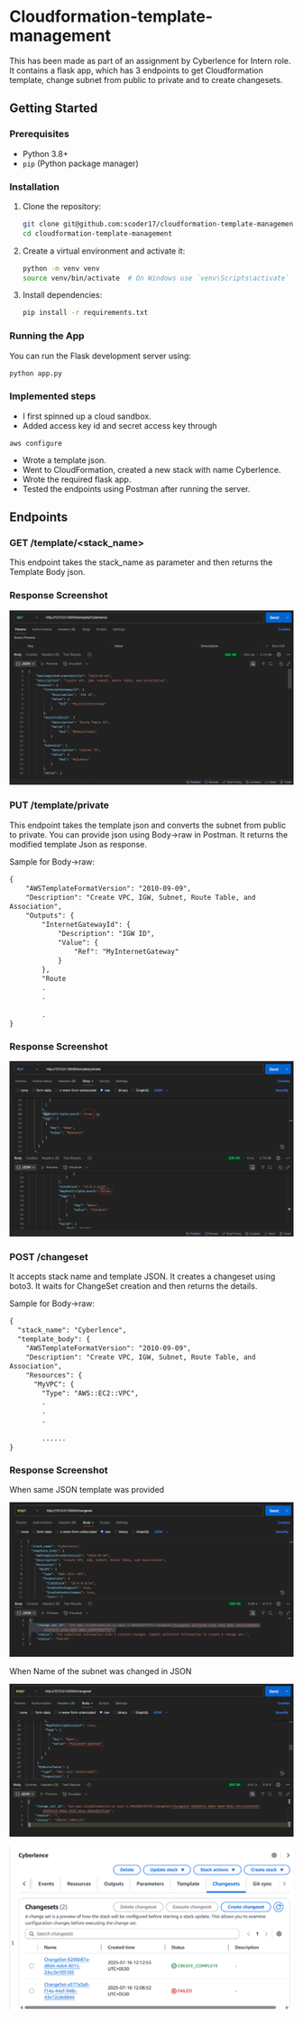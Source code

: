 # Cloudformation-template-management

This has been made as part of an assignment by Cyberlence for Intern role. It contains a flask app, which has 3 endpoints to get Cloudformation template, change subnet from public to private and to create changesets.
## Getting Started

### Prerequisites

- Python 3.8+
- `pip` (Python package manager)

### Installation

1. Clone the repository:

    ```bash
    git clone git@github.com:scoder17/cloudformation-template-management.git
    cd cloudformation-template-management
    ```

2. Create a virtual environment and activate it:

    ```bash
    python -m venv venv
    source venv/bin/activate  # On Windows use `venv\Scripts\activate`
    ```

3. Install dependencies:

    ```bash
    pip install -r requirements.txt
    ```

### Running the App

You can run the Flask development server using:

```bash
python app.py
```

### Implemented steps

- I first spinned up a cloud sandbox.
- Added access key id and secret access key through

```
aws configure
```

- Wrote a template json.
- Went to CloudFormation, created a new stack with name Cyberlence.
- Wrote the required flask app.
- Tested the endpoints using Postman after running the server.

## Endpoints

### **GET /template/\<stack_name>**

This endpoint takes the stack_name as parameter and then returns the Template Body json.

### Response Screenshot
![Screenshot](screenshots/1.png)

### **PUT /template/private**

This endpoint takes the template json and converts the subnet from public to private. You can provide json using Body->raw in Postman. It returns the modified template Json as response.

Sample for Body->raw:

```
{
    "AWSTemplateFormatVersion": "2010-09-09",
    "Description": "Create VPC, IGW, Subnet, Route Table, and Association",
    "Outputs": {
        "InternetGatewayId": {
            "Description": "IGW ID",
            "Value": {
                "Ref": "MyInternetGateway"
            }
        },
        "Route
        .
        .

        .
}
```

### Response Screenshot
![Screenshot](screenshots/2.png)

### **POST /changeset**

It accepts stack name and template JSON. It creates a changeset using boto3. It waits for ChangeSet creation and then returns the details.

Sample for Body->raw:

```
{
  "stack_name": "Cyberlence",
  "template_body": {
    "AWSTemplateFormatVersion": "2010-09-09",
    "Description": "Create VPC, IGW, Subnet, Route Table, and Association",
    "Resources": {
      "MyVPC": {
        "Type": "AWS::EC2::VPC",
        .
        .
        .

        ......
}
```

### Response Screenshot

When same JSON template was provided

![Screenshot](screenshots/3.png)

When Name of the subnet was changed in JSON

![Screenshot](screenshots/4.png)

![Screenshot](screenshots/5.png)